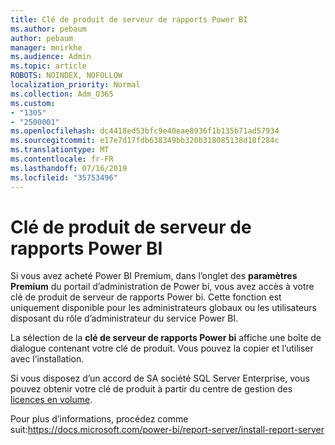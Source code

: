 ```yaml
---
title: Clé de produit de serveur de rapports Power BI
ms.author: pebaum
author: pebaum
manager: mnirkhe
ms.audience: Admin
ms.topic: article
ROBOTS: NOINDEX, NOFOLLOW
localization_priority: Normal
ms.collection: Adm_O365
ms.custom:
- "1305"
- "2500001"
ms.openlocfilehash: dc4418ed53bfc9e40eae8936f1b135b71ad57934
ms.sourcegitcommit: e17e7d17fdb638349bb320b318085138d18f284c
ms.translationtype: MT
ms.contentlocale: fr-FR
ms.lasthandoff: 07/16/2019
ms.locfileid: "35753496"
---
```

# <a name="power-bi-report-server-product-key"></a>Clé de produit de serveur de rapports Power BI

Si vous avez acheté Power BI Premium, dans l’onglet des **paramètres Premium** du portail d’administration de Power bi, vous avez accès à votre clé de produit de serveur de rapports Power bi. Cette fonction est uniquement disponible pour les administrateurs globaux ou les utilisateurs disposant du rôle d’administrateur du service Power BI.

La sélection de la **clé de serveur de rapports Power bi** affiche une boîte de dialogue contenant votre clé de produit. Vous pouvez la copier et l’utiliser avec l’installation.

Si vous disposez d’un accord de SA société SQL Server Enterprise, vous pouvez obtenir votre clé de produit à partir du centre de gestion des [licences en volume](https://www.microsoft.com/Licensing/servicecenter/).

Pour plus d’informations, procédez comme suit:https://docs.microsoft.com/power-bi/report-server/install-report-server
